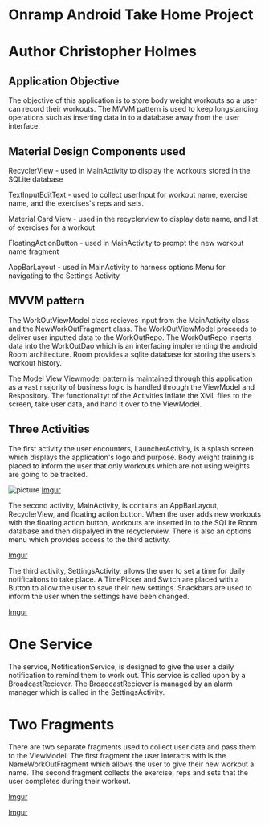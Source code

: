 
# Onramp Android Take Home Project
# Author Christopher Holmes

## Application Objective

The objective of this application is to store body weight workouts so a user can record their workouts.
The MVVM pattern is used to keep longstanding operations such as inserting data in to a database
away from the user interface.


## Material Design Components used

RecyclerView - used in MainActivity to display the workouts stored in the SQLite database

TextInputEditText - used to collect userInput for workout name, exercise name, and the exercises's reps and sets.

Material Card View - used in the recyclerview to display date name, and list of exercises for a workout

FloatingActionButton - used in MainActivity to prompt the new workout name fragment

AppBarLayout - used in MainActivity to harness options Menu for navigating to the Settings Activity

## MVVM pattern

The WorkOutViewModel class recieves input from the MainActivity class and the NewWorkOutFragment class.
The WorkOutViewModel proceeds to deliver user inputted data to the WorkOutRepo. The WorkOutRepo inserts
data into the WorkOutDao which is an interfacing implementing the android Room architecture. Room provides
a sqlite database for storing the users's workout history.

The Model View Viewmodel pattern is maintained through this application as a vast majority of business logic
is handled through the ViewModel and Respository. The functionalityt of the Activities inflate the XML files to the screen, take
user data, and hand it over to the ViewModel.


## Three Activities

The first activity the user encounters, LauncherActivity, is a splash screen which displays the application's
logo and purpose. Body weight training is placed to inform the user that only workouts which are not using weights are
going to be tracked.

![picture](raw/jordanmotiv1.jpg)
[Imgur](https://i.imgur.com/biIczcr.png)

The second activity, MainActivity, is contains an AppBarLayout, RecyclerView, and floating action button.
When the user adds new workouts with the floating action button, workouts are inserted in to the SQLite
Room database and then dispalyed in the recyclerview. There is also an options menu which provides access
to the third activity.

[Imgur](https://i.imgur.com/pwMsab2.png)

The third activity, SettingsActivity, allows the user to set a time for daily notificaitons to take place.
A TimePicker and Switch are placed with a Button to allow the user to save their new settings. Snackbars
are used to inform the user when the settings have been changed.

[Imgur](https://i.imgur.com/IXPCFs1.png)

# One Service

The service, NotificationService, is designed to give the user a daily notification to remind them to
work out. This service is called upon by a BroadcastReciever. The BroadcastReciever is managed by an alarm
manager which is called in the SettingsActivity.

# Two Fragments

There are two separate fragments used to collect user data and pass them to the ViewModel. The first fragment
the user interacts with is the NameWorkOutFragment which allows the user to give their new workout a name.
The second fragment collects the exercise, reps and sets that the user completes during their workout.

[Imgur](https://i.imgur.com/WVAqvHW.png)

[Imgur](https://i.imgur.com/2Tc8N2Z.png)





